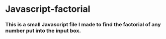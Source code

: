 # Javascript-factorial

### This is a small Javascript file I made to find the factorial of any number put into the input box. 